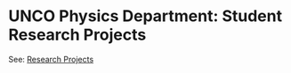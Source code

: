 UNCO Physics Department: Student Research Projects
========

See: [Research Projects](http://pack3754.github.com/research)
